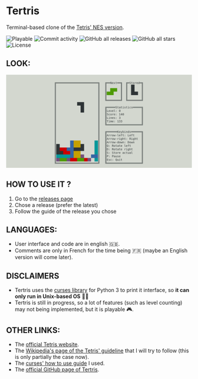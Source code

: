 # Tertris
Terminal-based clone of the [Tetris' NES version](https://tetris.wiki/Tetris_(NES,_Nintendo)).

![Playable](https://img.shields.io/badge/playable-yes-success)
![Commit activity](https://img.shields.io/github/commit-activity/m/VMoM/Tertris)
![GitHub all releases](https://img.shields.io/github/downloads/VMoM/Tertris/total)
![GitHub all stars](https://img.shields.io/github/stars/VMoM/Tertris)
![License](https://img.shields.io/github/license/VMoM/Tertris)

## LOOK:
![Example of look - if not show look at informations/social preview.png](information/social%20preview.png)


## HOW TO USE IT ?
1. Go to the [releases page](https://github.com/VMoM/Tertris/releases)
2. Chose a release (prefer the latest)
3. Follow the guide of the release you chose


## LANGUAGES:
- User interface and code are in english 🇬🇧.
- Comments are only in French for the time being 🇫🇷 (maybe an English version will come later).


## DISCLAIMERS
- Tertris uses the [curses library](https://en.wikipedia.org/wiki/Curses_(programming_library)) for Python 3 to print it interface, so **it can only run in Unix-based OS** 🐧🍎
- Tertris is still in progress, so a lot of features (such as level counting) may not being implemented, but it is playable 🎮. 


## OTHER LINKS:
- The [official Tetris website](https://tetris.com/).
- The [Wikipedia's page of the Tetris' guideline](https://tetris.wiki/Tetris_Guideline) that I will try to follow (this is only partially the case now).
- The [curses' how to use guide](https://docs.python.org/3/howto/curses.html) I used.
- The [official GitHub page of Tertris](https://github.com/vmom/tertris).
